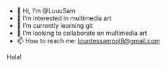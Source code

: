 - 👋 Hi, I’m @LuuuSam
- 👀 I’m interested in multimedia art
- 🌱 I’m currently learning git
- 💞️ I’m looking to collaborate on multimedia art
- 📫 How to reach me: lourdessampol8@gmail.com


Hola!

<!---
LuuuSam/LuuuSam is a ✨ special ✨ repository because its `README.md` (this file) appears on your GitHub profile.
You can click the Preview link to take a look at your changes.
--->
